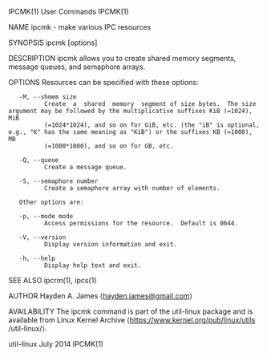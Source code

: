 IPCMK(1)                                                           User Commands                                                          IPCMK(1)

NAME
       ipcmk - make various IPC resources

SYNOPSIS
       ipcmk [options]

DESCRIPTION
       ipcmk allows you to create shared memory segments, message queues, and semaphore arrays.

OPTIONS
       Resources can be specified with these options:

       -M, --shmem size
              Create  a  shared  memory  segment of size bytes.  The size argument may be followed by the multiplicative suffixes KiB (=1024), MiB
              (=1024*1024), and so on for GiB, etc. (the "iB" is optional, e.g., "K" has the same meaning as "KiB") or the suffixes KB (=1000), MB
              (=1000*1000), and so on for GB, etc.

       -Q, --queue
              Create a message queue.

       -S, --semaphore number
              Create a semaphore array with number of elements.

       Other options are:

       -p, --mode mode
              Access permissions for the resource.  Default is 0644.

       -V, --version
              Display version information and exit.

       -h, --help
              Display help text and exit.

SEE ALSO
       ipcrm(1), ipcs(1)

AUTHOR
       Hayden A. James ⟨hayden.james@gmail.com⟩

AVAILABILITY
       The  ipcmk  command  is  part  of the util-linux package and is available from Linux Kernel Archive ⟨https://www.kernel.org/pub/linux/utils
       /util-linux/⟩.

util-linux                                                           July 2014                                                            IPCMK(1)

